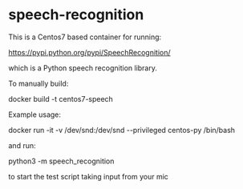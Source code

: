 # speech-recognition

This is a Centos7 based container for running:

https://pypi.python.org/pypi/SpeechRecognition/

which is a Python speech recognition library.

To manually build:

  docker build -t centos7-speech
  
Example usage:

  docker run -it -v /dev/snd:/dev/snd --privileged centos-py /bin/bash
 
and run:

  python3 -m speech_recognition
  
to start the test script taking input from your mic
